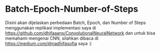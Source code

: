 # Batch-Epoch-Number-of-Steps
Disini akan dijelaskan perbedaan Batch, Epoch, dan Number of Steps menggunakan replikasi implementasi saya di https://github.com/dhifaaans/ConvolutionalNeuralNetwork dan untuk bisa memahami mengenai CNN, silahkan dibaca di https://medium.com/@nadhifasofia saya :)

